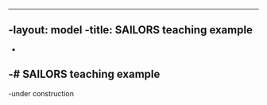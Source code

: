 ----
-layout: model
-title: SAILORS teaching example
----
-
-# SAILORS teaching example
-
-under construction
